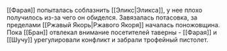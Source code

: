 [[Фарая]] попыталась соблазнить [[Эликс|Эликса]], у нее плохо получилось из-за чего он обиделся. Завязалась потасовка, за пределами [[Ржавый Якорь|Ржавого Якоря]] началась поножовщина. Пока [[Бран]] отвлекал внимание посетителей таверны - [[Фарая]] и [[Шучу]] урегулировали конфликт и забрали трофейный пистолет.
